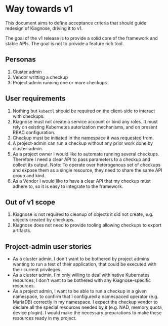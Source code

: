 # Way towards v1

This document aims to define acceptance criteria that should guide redesign of
Kiagnose, driving it to v1.

The goal of the v1 release is to provide a solid core of the framework and
stable APIs. The goal is not to provide a feature rich tool.

## Personas

1. Cluster admin
2. Vendor writting a checkup
3. Project admin running one or more checkups

## User requirements

1. Nothing but `kubectl` should be required on the client-side to interact with
   checkups.
2. Kiagnose must not create a service account or bind any roles. It must rely on
   existing Kubernetes autorization mechanisms, and on present RBAC
   configuration.
3. Checkup must be initiated in the namespace it was requested from.
4. A project-admin can run a checkup without any prior work done by
   cluster-admin.
5. As a project owner I would like to automate running several checkups.
   Therefore I need a clear API to pass parameters to a checkup and collect its
   output. Note: To operate over heterogenous set of checkups and expose them as
   a single resource, they need to share the same API group and kind.
6. As a Vendor I would like to have a clear API that my checkup must adhere to,
   so it is easy to integrate to the framework.

## Out of v1 scope

1. Kiagnose is not required to cleanup of objects it did not create, e.g. objects
   created by checkups.
2. Kiagnose does not need to provide tooling allowing checkups to export
   artifacts.

## Project-admin user stories

 * As a cluster admin,
   I don't want to be bothered by project admins wanting to run a test of their
   application, that could be executed with their current privileges.
 * As a cluster admin,
   I'm only willing to deal with native Kubernetes resources,
   I don't want to be bothered with any Kiagnose-specific resources.
 * As a project admin,
   I want to be able to run a checkup in a given namespace,
   to confirm that I configured a namespaced operator (e.g. MariaDB) correctly
   in my namespace. I expect the checkup vendor to declare all the special
   resources needed by it (e.g. NAD, memory quota, device plugin). I would make
   the necessary preparations to make these resources ready in my project.


